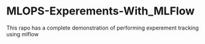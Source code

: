 # MLOPS-Experements-With_MLFlow
This rapo has a complete demonstration of performing experement tracking using mlflow
